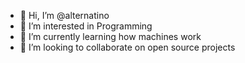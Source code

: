 - 👋 Hi, I’m @alternatino
- 👀 I’m interested in Programming
- 🌱 I’m currently learning how machines work
- 💞️ I’m looking to collaborate on open source projects

<!---
alternatino/alternatino is a ✨ special ✨ repository because its `README.md` (this file) appears on your GitHub profile.
You can click the Preview link to take a look at your changes.
--->
